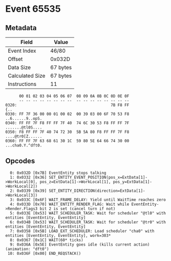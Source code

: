# Event 65535

## Metadata

| Field           | Value    |
|-----------------|----------|
| Event Index     | 46/80    |
| Offset          | 0x032D   |
| Data Size       | 67 bytes |
| Calculated Size | 67 bytes |
| Instructions    | 11       |

```
      00 01 02 03 04 05 06 07  08 09 0A 0B 0C 0D 0E 0F
      -- -- -- -- -- -- -- --  -- -- -- -- -- -- -- --
0320:                                         7B F8 FF               {..
0330: FF 7F 36 00 00 01 00 02  00 39 03 00 6F 70 53 F8  ..6......9..opS.
0340: FF FF 7F F8 FF FF 7F 40  74 6C 30 53 F8 FF FF 7F  .......@tl0S....
0350: F8 FF FF 7F 40 74 72 30  5B 5A 80 F8 FF FF 7F F8  ....@tr0[Z......
0360: FF FF 7F 63 68 61 30 1C  59 80 5E 64 66 74 30 00  ...cha0.Y.^dft0.
```

## Opcodes

```
  0: 0x032D [0x7B] EventEntity stops talking
  1: 0x0332 [0x36] SET_ENTITY_EVENT_POSITION(pos_x=ExtData[1]->WorkLocal[0], pos_z=ExtData[1]->WorkLocal[1], pos_y=ExtData[1]->WorkLocal[2])
  2: 0x0339 [0x39] SET_ENTITY_DIRECTION(direction=ExtData[1]->WorkLocal[3])
  3: 0x033C [0x6F] WAIT_FRAME_DELAY: Yield until WaitTime reaches zero
  4: 0x033D [0x70] WAIT_ENTITY_RENDER_FLAG: Wait while EventEntity->Render.Flags3 bit 2 is set (cancel turn if not)
  5: 0x033E [0x53] WAIT_SCHEDULER_TASK: Wait for scheduler "@tl0" with entities [EventEntity, EventEntity]
  6: 0x034B [0x53] WAIT_SCHEDULER_TASK: Wait for scheduler "@tr0" with entities [EventEntity, EventEntity]
  7: 0x0358 [0x5B] LOAD_EXT_SCHEDULER: Load scheduler "cha0" with entities [EventEntity, EventEntity], work=303*
  8: 0x0367 [0x1C] WAIT(60* ticks)
  9: 0x036A [0x5E] EventEntity goes idle (kills current action) (animation: "dft0")
 10: 0x036F [0x00] END_REQSTACK()
```

